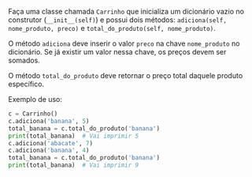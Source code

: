 Faça uma classe chamada `Carrinho` que inicializa um dicionário vazio no construtor (`__init__(self)`)
e possui dois métodos: `adiciona(self, nome_produto, preco)` e `total_do_produto(self, nome_produto)`.

O método `adiciona` deve inserir o valor `preco` na chave `nome_produto` no dicionário. Se já existir
um valor nessa chave, os preços devem ser somados.

O método `total_do_produto` deve retornar o preço total daquele produto específico.

Exemplo de uso:

```python
c = Carrinho()
c.adiciona('banana', 5)
total_banana = c.total_do_produto('banana')
print(total_banana)  # Vai imprimir 5
c.adiciona('abacate', 7)
c.adiciona('banana', 4)
total_banana = c.total_do_produto('banana')
print(total_banana)  # Vai imprimir 9
```